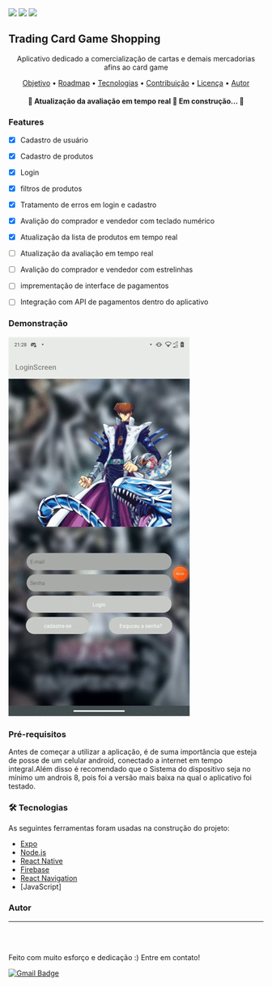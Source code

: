 <img src="https://img.shields.io/static/v1?label=license&message=GNU&color=<COLOR>&style=<STYLE>&logo=<LOGO>"/>
<img src="https://img.shields.io/static/v1?label=Expo-CLI&message=v4.3.1&color=<COLOR>&style=<STYLE>&logo=<LOGO>"/>
<img src="https://img.shields.io/static/v1?label=npm&message=LTS&color=<COLOR>&style=<STYLE>&logo=<LOGO>"/>

## Trading Card Game Shopping
<p align="center">Aplicativo dedicado a comercialização de cartas e demais mercadorias afins ao card game</p>
<p align="center">
 <a href="#objetivo">Objetivo</a> •
 <a href="#roadmap">Roadmap</a> • 
 <a href="#tecnologias">Tecnologias</a> • 
 <a href="#contribuicao">Contribuição</a> • 
 <a href="#licenc-a">Licença</a> • 
 <a href="#autor">Autor</a>
</p>

<h4 align="center"> 
	🚧  Atualização da avaliação em tempo real 🚧 Em construção...  🚧
</h4>

### Features

- [x] Cadastro de usuário
- [x] Cadastro de produtos
- [x] Login
- [x] filtros de produtos
- [x] Tratamento de erros em login e cadastro
- [x] Avalição do comprador e vendedor com teclado numérico
- [x] Atualização da lista de produtos em tempo real
- [ ] Atualização da avaliação em tempo real
- [ ] Avalição do comprador e vendedor com estrelinhas
- [ ] imprementação de interface de pagamentos
- [ ] Integração com API de pagamentos dentro do aplicativo


### Demonstração

  <img alt="NextLevelWeek" title="#NextLevelWeek" src="./assets/login.gif" />


### Pré-requisitos

Antes de começar a utilizar a aplicação, é de suma importância que esteja de posse de um celular android, conectado a internet em tempo integral.Além disso é recomendado que o Sistema do dispositivo seja no mínimo um androis 8, pois foi a versão mais baixa na qual o aplicativo foi testado.

### 🛠 Tecnologias

As seguintes ferramentas foram usadas na construção do projeto:

- [Expo](https://expo.io/)
- [Node.js](https://nodejs.org/en/)
- [React Native](https://reactnative.dev/)
- [Firebase](https://firebase.google.com)
- [React Navigation](https://reactnavigation.org)
- [JavaScript]


### Autor
---

<a href="https://www.instagram.com/carlosjorge0000/">
 <img style="border-radius: 50%;" src="https://instagram.ffor4-1.fna.fbcdn.net/v/t51.2885-19/s150x150/52308099_674347649650689_1909127956802830336_n.jpg?tp=1&_nc_ht=instagram.ffor4-1.fna.fbcdn.net&_nc_ohc=Qz-d8YK8Dm8AX-mVTyc&ccb=7-4&oh=d67fff940161fe7a201928bf44abec48&oe=6083E3CA&_nc_sid=7bff83" width="100px;" alt=""/>
 <br />
</a>

<a href="https://www.linkedin.com/in/carlos-jorge-de-castro-amorim-062118194/">
 <img style="border-radius: 50%;" src="https://marcas-logos.net/wp-content/uploads/2020/01/LinkedIn-fonte.jpg" width="100px;" alt=""/>
 <br />
</a>

Feito com muito esforço e dedicação :) 
Entre em contato!


[![Gmail Badge](https://img.shields.io/badge/-carlosjorge26111999@gmail.com-c14438?style=flat-square&logo=Gmail&logoColor=white&link=mailto:carlosjorge26111999@gmail.com)](carlosjorge26111999@gmail.)
